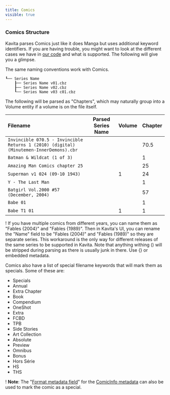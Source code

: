 ```yaml
---
title: Comics
visible: true
---
```


### Comics Structure

Kavita parses Comics just like it does Manga but uses additional keyword identifiers. If you are having trouble, you might want to look at the different cases we have in [our code](https://github.com/Kareadita/Kavita/blob/develop/API.Tests/Parser/ComicParserTests.cs) and what is supported. The following will give you a glimpse.

The same naming conventions work with Comics.
```
┖── Series Name
    ┠── Series Name v01.cbz
    ┠── Series Name v02.cbz
    ┖── Series Name v03 c01.cbz
```



The following will be parsed as "Chapters", which may naturally group into a Volume entity if a volume is on the file itself.

| Filename                                                                               | Parsed Series Name | Volume | Chapter |
|:---------------------------------------------------------------------------------------|:------------------:|:-------|:--------|
| `Invincible 070.5 - Invincible Returns 1 (2010) (digital) (Minutemen-InnerDemons).cbr` |                    |        | 70.5    |
| `Batman & Wildcat (1 of 3)`                                                            |                    |        | 1       |
| `Amazing Man Comics chapter 25`                                                        |                    |        | 25      |
| `Superman v1 024 (09-10 1943)`                                                         |                    | 1      | 24      |
| `Y - The Last Man `                                                                    |                    |        | 1       |
| `Batgirl Vol.2000 #57 (December, 2004)`                                                |                    |        | 57      |
| `Babe 01`                                                                              |                    |        | 1       |
| `Babe T1 01`                                                                              |                    |    1    | 1       |


! If you have multiple comics from different years, you can name them as "Fables {2004}" and "Fables {1989}". Then in Kavita's UI, you can rename the "Name" field to be "Fables (2004)" and "Fables (1989)" so they are separate series. This workaround is the only way for different releases of the same series to be supported in Kavita. Note that anything withing () will be stripped during parsing as there is usually junk in there. Use {} or embedded metadata. 

Comics also have a list of special filename keywords that will mark them as specials. Some of these are:
* Specials
* Annual
* Extra Chapter
* Book
* Compendium
* OneShot
* Extra
* FCBD
* TPB
* Side Stories
* Art Collection
* Absolute 
* Preview
* Omnibus
* Bonus
* Hors Série
* HS
* THS

! **Note**: The "[Format metadata field](../default.en.md#format)" for the [ComicInfo metadata](../default.en.md#comicinfo) can also be used to mark the comic as a special.
